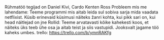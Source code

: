 Rühmatöö tegijad on Daniel Kivi, Cardo Kenten Ross
Probleem mis me lahendame: Teeme programmi mis aitab leida sul sobiva sarja mida vaadata netflixist. Küsib erinevaid küsimusi näiteks žanri kohta, kui pikk sari on, kui head näitlejad on jne
Rollid: Teeme arvatavasti kõike kahekesti koos, et näiteks üks teeb ühe osa ja aitab teist ja siis vastupidi. Jooksvalt jagame töö kaheks umbes. 
trello: https://trello.com/b/ymnRAKfg
